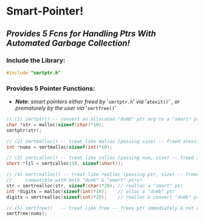 # Smart-Pointer!
## _Provides 5 Fcns for Handling Ptrs With Automated Garbage Collection!_

### Include the Library:
```c
#include "smrtptr.h"
```

### Provides 5 Pointer Functions:
* _**Note**: smart pointers either freed by_ '`smrtptr.h`' _via_ '`atexit()`' _, or prematurely by the user via_ '`smrtfree()`'
```c
// (1) smrtptr() -- convert an allocated "dumb" ptr arg to a "smart" ptr -- freed atexit
char *str = malloc(sizeof(char)*10);
smrtptr(str);

// (2) smrtmalloc() -- treat like malloc (passing size) -- freed atexit
int *nums = smrtmalloc(sizeof(int)*10);

// (3) smrtcalloc() -- treat like calloc (passing num, size) -- freed atexit
short *lil = smrtcalloc(10, sizeof(short));

// (4) smrtrealloc() -- treat like realloc (passing ptr, size) -- freed atexit
//     compatible with both "dumb" & "smart" ptrs!
str = smrtrealloc(str, sizeof(char)*20); // realloc a "smart" ptr
int *digits = malloc(sizeof(int)*10);    // alloc a "dumb" ptr
digits = smrtrealloc(sizeof(int)*20);    // realloc & convert "dumb" ptr to "smart" ptr!

// (5) smrtfree()   -- treat like free -- frees ptr immediately & not atexit
smrtfree(nums);
```
